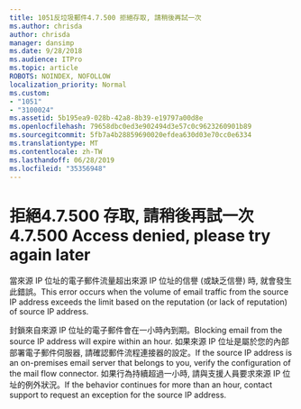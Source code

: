 ```yaml
---
title: 1051反垃圾郵件4.7.500 拒絕存取, 請稍後再試一次
ms.author: chrisda
author: chrisda
manager: dansimp
ms.date: 9/28/2018
ms.audience: ITPro
ms.topic: article
ROBOTS: NOINDEX, NOFOLLOW
localization_priority: Normal
ms.custom:
- "1051"
- "3100024"
ms.assetid: 5b195ea9-028b-42a8-8b39-e19797a00d8e
ms.openlocfilehash: 79658dbc0ed3e902494d3e57c0c9623260901b89
ms.sourcegitcommit: 5fb7a4b28859690020efdea630d03e70cc0e6334
ms.translationtype: MT
ms.contentlocale: zh-TW
ms.lasthandoff: 06/28/2019
ms.locfileid: "35356948"
---
```

# <a name="47500-access-denied-please-try-again-later"></a><span data-ttu-id="5b243-102">拒絕4.7.500 存取, 請稍後再試一次</span><span class="sxs-lookup"><span data-stu-id="5b243-102">4.7.500 Access denied, please try again later</span></span>

<span data-ttu-id="5b243-103">當來源 IP 位址的電子郵件流量超出來源 IP 位址的信譽 (或缺乏信譽) 時, 就會發生此錯誤。</span><span class="sxs-lookup"><span data-stu-id="5b243-103">This error occurs when the volume of email traffic from the source IP address exceeds the limit based on the reputation (or lack of reputation) of source IP address.</span></span>

<span data-ttu-id="5b243-104">封鎖來自來源 IP 位址的電子郵件會在一小時內到期。</span><span class="sxs-lookup"><span data-stu-id="5b243-104">Blocking email from the source IP address will expire within an hour.</span></span> <span data-ttu-id="5b243-105">如果來源 IP 位址是屬於您的內部部署電子郵件伺服器, 請確認郵件流程連接器的設定。</span><span class="sxs-lookup"><span data-stu-id="5b243-105">If the source IP address is an on-premises email server that belongs to you, verify the configuration of the mail flow connector.</span></span> <span data-ttu-id="5b243-106">如果行為持續超過一小時, 請與支援人員要求來源 IP 位址的例外狀況。</span><span class="sxs-lookup"><span data-stu-id="5b243-106">If the behavior continues for more than an hour, contact support to request an exception for the source IP address.</span></span>
